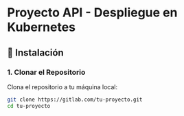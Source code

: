 # Proyecto API - Despliegue en Kubernetes

## 🚀 Instalación

### 1. Clonar el Repositorio
Clona el repositorio a tu máquina local:

```sh
git clone https://gitlab.com/tu-proyecto.git
cd tu-proyecto
